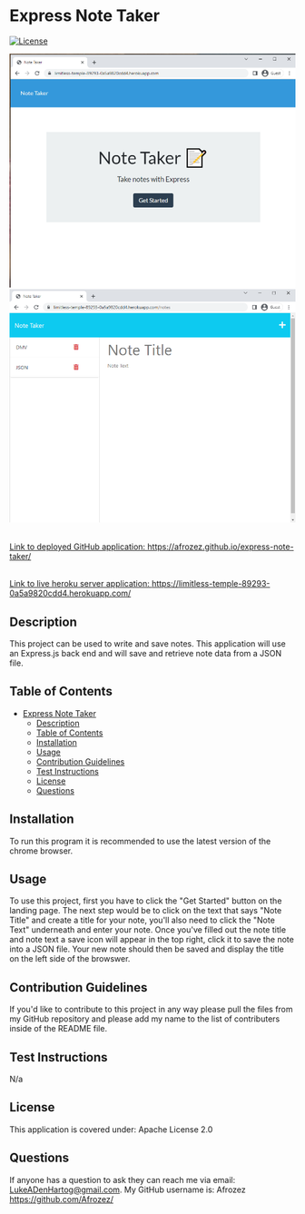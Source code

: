 # Express Note Taker

[![License](https://img.shields.io/badge/License-Apache_2.0-blue.svg)](https://opensource.org/licenses/Apache-2.0)

![Site screnshot](NoteTakerPic01.png)
![Site screnshot](NoteTakerPic02.png)

<a href="https://afrozez.github.io/express-note-taker/"><br>Link to deployed GitHub application: https://afrozez.github.io/express-note-taker/</a>

<a href="https://limitless-temple-89293-0a5a9820cdd4.herokuapp.com/"><br>Link to live heroku server application: https://limitless-temple-89293-0a5a9820cdd4.herokuapp.com/</a>

## Description

This project can be used to write and save notes. This application will use an Express.js back end and will save and retrieve note data from a JSON file.

## Table of Contents

- [Express Note Taker](#express-note-taker)
  - [Description](#description)
  - [Table of Contents](#table-of-contents)
  - [Installation](#installation)
  - [Usage](#usage)
  - [Contribution Guidelines](#contribution-guidelines)
  - [Test Instructions](#test-instructions)
  - [License](#license)
  - [Questions](#questions)

## Installation

To run this program it is recommended to use the latest version of the chrome browser.

## Usage

To use this project, first you have to click the "Get Started" button on the landing page. The next step would be to click on the text that says "Note Title" and create a title for your note, you'll also need to click the "Note Text" underneath and enter your note. Once you've filled out the note title and note text a save icon will appear in the top right, click it to save the note into a JSON file. Your new note should then be saved and display the title on the left side of the browswer.

## Contribution Guidelines

If you'd like to contribute to this project in any way please pull the files from my GitHub repository and please add my name to the list of contributers inside of the README file.

## Test Instructions

N/a

## License

This application is covered under: Apache License 2.0

## Questions

If anyone has a question to ask they can reach me via email: [LukeADenHartog@gmail.com](mailto:LukeADenHartog@gmail.com).
My GitHub username is: Afrozez <https://github.com/Afrozez/>
